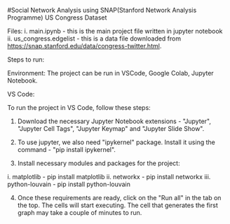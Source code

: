 #Social Network Analysis using SNAP(Stanford Network Analysis Programme) US Congress Dataset

Files: 
i. main.ipynb - this is the main project file written in jupyter notebook
ii. us_congress.edgelist - this is a data file downloaded from https://snap.stanford.edu/data/congress-twitter.html.

Steps to run:

Environment: The project can be run in VSCode, Google Colab, Jupyter Notebook.

VS Code:

To run the project in VS Code, follow these steps:

1. Download the necessary Jupyter Notebook extensions - "Jupyter", "Jupyter Cell Tags", "Jupyter Keymap" and "Jupyter Slide Show".

2. To use jupyter, we also need "ipykernel" package. Install it using the command - "pip install ipykernel".

3. Install necessary modules and packages for the project: 

i. matplotlib - pip install matplotlib
ii. networkx - pip install networkx
iii. python-louvain - pip install python-louvain

4. Once these requirements are ready, click on the "Run all" in the tab on the top. The cells will start executing. The cell that generates the first graph may take a couple of minutes to run.
